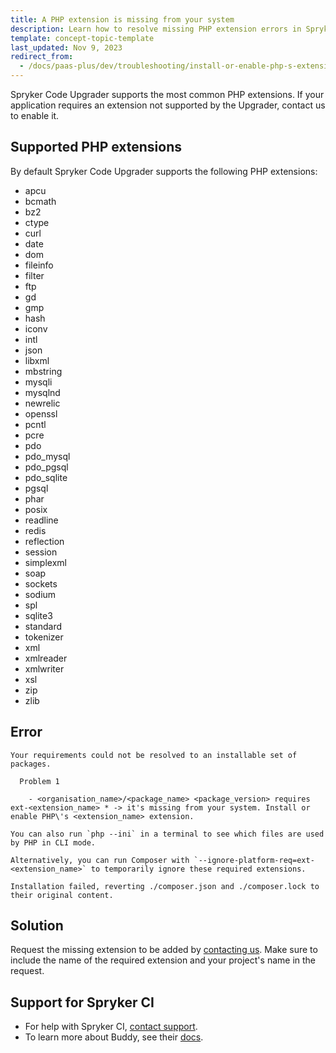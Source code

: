 ```yaml
---
title: A PHP extension is missing from your system
description: Learn how to resolve missing PHP extension errors in Spryker Code Upgrader by installing necessary extensions for smooth operation.
template: concept-topic-template
last_updated: Nov 9, 2023
redirect_from:
  - /docs/paas-plus/dev/troubleshooting/install-or-enable-php-s-extension.html
---
```


Spryker Code Upgrader supports the most common PHP extensions. If your application requires an extension not supported by the Upgrader, contact us to enable it.

## Supported PHP extensions

By default Spryker Code Upgrader supports the following PHP extensions:

- apcu
- bcmath
- bz2
- ctype
- curl
- date
- dom
- fileinfo
- filter
- ftp
- gd
- gmp
- hash
- iconv
- intl
- json
- libxml
- mbstring
- mysqli
- mysqlnd
- newrelic
- openssl
- pcntl
- pcre
- pdo
- pdo_mysql
- pdo_pgsql
- pdo_sqlite
- pgsql
- phar
- posix
- readline
- redis
- reflection
- session
- simplexml
- soap
- sockets
- sodium
- spl
- sqlite3
- standard
- tokenizer
- xml
- xmlreader
- xmlwriter
- xsl
- zip
- zlib

## Error

```shell
Your requirements could not be resolved to an installable set of packages.

  Problem 1

    - <organisation_name>/<package_name> <package_version> requires ext-<extension_name> * -> it's missing from your system. Install or enable PHP\'s <extension_name> extension.

You can also run `php --ini` in a terminal to see which files are used by PHP in CLI mode.

Alternatively, you can run Composer with `--ignore-platform-req=ext-<extension_name>` to temporarily ignore these required extensions.

Installation failed, reverting ./composer.json and ./composer.lock to their original content.
```

## Solution

Request the missing extension to be added by [contacting us](https://spryker.force.com/support/s/). Make sure to include the name of the required extension and your project's name in the request.

## Support for Spryker CI

- For help with Spryker CI, [contact support](https://spryker.force.com/support/s/).
- To learn more about Buddy, see their [docs](https://buddy.works/docs).
